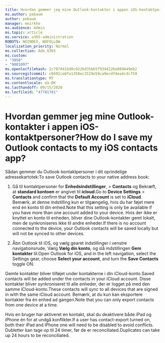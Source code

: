 ```yaml
---
title: Hvordan gemmer jeg mine Outlook-kontakter i appen iOS-kontaktpersoner?
ms.author: pebaum
author: pebaum
manager: mnirkhe
ms.audience: Admin
ms.topic: article
ms.service: o365-administration
ROBOTS: NOINDEX, NOFOLLOW
localization_priority: Normal
ms.collection: Adm_O365
ms.custom:
- "3058"
- "9001097"
ms.openlocfilehash: 2c787d41bd0c9226d35665f9394226e089049eb2
ms.sourcegitcommit: c6692ce0fa1358ec3529e59ca0ecdfdea4cdc759
ms.translationtype: MT
ms.contentlocale: da-DK
ms.lasthandoff: 09/15/2020
ms.locfileid: "47781781"
---
```

# <a name="how-do-i-save-my-outlook-contacts-to-my-ios-contacts-app"></a><span data-ttu-id="cd42c-102">Hvordan gemmer jeg mine Outlook-kontakter i appen iOS-kontaktpersoner?</span><span class="sxs-lookup"><span data-stu-id="cd42c-102">How do I save my Outlook contacts to my iOS contacts app?</span></span>

<span data-ttu-id="cd42c-103">Sådan gemmer du Outlook-kontaktpersoner i dit oprindelige adressekartotek:</span><span class="sxs-lookup"><span data-stu-id="cd42c-103">To save Outlook contacts to your native address book:</span></span>
 
1. <span data-ttu-id="cd42c-104">Gå til kontaktpersoner for **Enhedsindstillinger**,  >  **Contacts** og Bekræft, at **standard kontoen** er angivet til **icloud**.</span><span class="sxs-lookup"><span data-stu-id="cd42c-104">Go to **Device Settings** > **Contacts** and confirm that the **Default Account** is set to **iCloud**.</span></span> <span data-ttu-id="cd42c-105">Bemærk, at denne indstilling kun er tilgængelig, hvis du har føjet mere end én konto til din enhed.</span><span class="sxs-lookup"><span data-stu-id="cd42c-105">Note that this setting is only be available if you have more than one account added to your device.</span></span> <span data-ttu-id="cd42c-106">Hvis der ikke er knyttet en konto til enheden, bliver dine Outlook-kontakter gemt lokalt, men de synkroniseres ikke til andre enheder.</span><span class="sxs-lookup"><span data-stu-id="cd42c-106">If there is no account connected to the device, your Outlook contacts will be saved locally but will not be synced to other devices.</span></span>
 
2. <span data-ttu-id="cd42c-107">Åbn Outlook til iOS, og vælg gearet indstillinger i venstre navigationsrude, Vælg **Vælg din konto**, og slå indstillingen **Gem kontakter** til.</span><span class="sxs-lookup"><span data-stu-id="cd42c-107">Open Outlook for iOS, and in the left navigation, select the Settings gear, choose **Select your account**, and turn the **Save Contacts** toggle ON.</span></span>
 
<span data-ttu-id="cd42c-108">Gemte kontakter bliver tilføjet under kontakterne i din iCloud-konto.</span><span class="sxs-lookup"><span data-stu-id="cd42c-108">Saved contacts will be added under the contacts in your iCloud account.</span></span> <span data-ttu-id="cd42c-109">Disse kontakter bliver synkroniseret til alle enheder, der er logget på med den samme iCloud-konto.</span><span class="sxs-lookup"><span data-stu-id="cd42c-109">These contacts will sync to all devices that are signed in with the same iCloud account.</span></span> <span data-ttu-id="cd42c-110">Bemærk, at du kun kan eksportere kontakter fra én enhed ad gangen.</span><span class="sxs-lookup"><span data-stu-id="cd42c-110">Note that you can only export contacts from one device at a time.</span></span>
 
<span data-ttu-id="cd42c-111">Hvis en bruger har aktiveret en kontakt, skal du deaktivere både iPad og iPhone én for at undgå konflikter.</span><span class="sxs-lookup"><span data-stu-id="cd42c-111">If a user has contact-export turned on, both their iPad and iPhone one will need to be disabled to avoid conflicts.</span></span> <span data-ttu-id="cd42c-112">Dubletter kan tage op til 24 timer, før de er reconciliated.</span><span class="sxs-lookup"><span data-stu-id="cd42c-112">Duplicates can take up 24 hours to be reconciliated.</span></span>